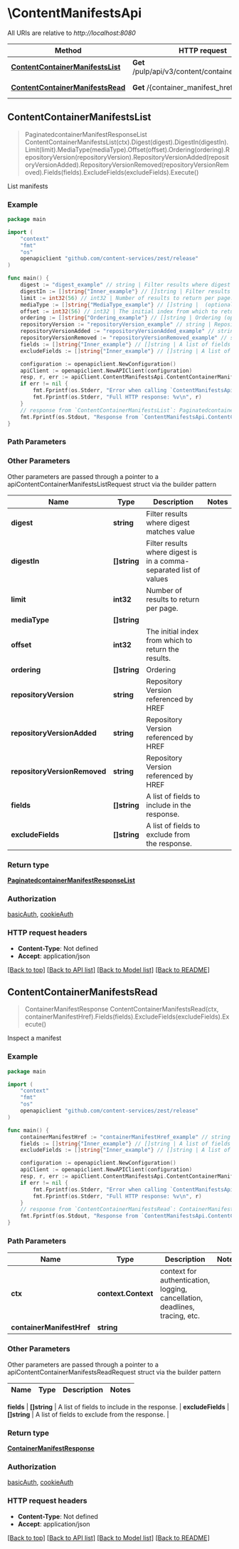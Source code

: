 # \ContentManifestsApi

All URIs are relative to *http://localhost:8080*

Method | HTTP request | Description
------------- | ------------- | -------------
[**ContentContainerManifestsList**](ContentManifestsApi.md#ContentContainerManifestsList) | **Get** /pulp/api/v3/content/container/manifests/ | List manifests
[**ContentContainerManifestsRead**](ContentManifestsApi.md#ContentContainerManifestsRead) | **Get** /{container_manifest_href} | Inspect a manifest



## ContentContainerManifestsList

> PaginatedcontainerManifestResponseList ContentContainerManifestsList(ctx).Digest(digest).DigestIn(digestIn).Limit(limit).MediaType(mediaType).Offset(offset).Ordering(ordering).RepositoryVersion(repositoryVersion).RepositoryVersionAdded(repositoryVersionAdded).RepositoryVersionRemoved(repositoryVersionRemoved).Fields(fields).ExcludeFields(excludeFields).Execute()

List manifests



### Example

```go
package main

import (
    "context"
    "fmt"
    "os"
    openapiclient "github.com/content-services/zest/release"
)

func main() {
    digest := "digest_example" // string | Filter results where digest matches value (optional)
    digestIn := []string{"Inner_example"} // []string | Filter results where digest is in a comma-separated list of values (optional)
    limit := int32(56) // int32 | Number of results to return per page. (optional)
    mediaType := []string{"MediaType_example"} // []string |  (optional)
    offset := int32(56) // int32 | The initial index from which to return the results. (optional)
    ordering := []string{"Ordering_example"} // []string | Ordering (optional)
    repositoryVersion := "repositoryVersion_example" // string | Repository Version referenced by HREF (optional)
    repositoryVersionAdded := "repositoryVersionAdded_example" // string | Repository Version referenced by HREF (optional)
    repositoryVersionRemoved := "repositoryVersionRemoved_example" // string | Repository Version referenced by HREF (optional)
    fields := []string{"Inner_example"} // []string | A list of fields to include in the response. (optional)
    excludeFields := []string{"Inner_example"} // []string | A list of fields to exclude from the response. (optional)

    configuration := openapiclient.NewConfiguration()
    apiClient := openapiclient.NewAPIClient(configuration)
    resp, r, err := apiClient.ContentManifestsApi.ContentContainerManifestsList(context.Background()).Digest(digest).DigestIn(digestIn).Limit(limit).MediaType(mediaType).Offset(offset).Ordering(ordering).RepositoryVersion(repositoryVersion).RepositoryVersionAdded(repositoryVersionAdded).RepositoryVersionRemoved(repositoryVersionRemoved).Fields(fields).ExcludeFields(excludeFields).Execute()
    if err != nil {
        fmt.Fprintf(os.Stderr, "Error when calling `ContentManifestsApi.ContentContainerManifestsList``: %v\n", err)
        fmt.Fprintf(os.Stderr, "Full HTTP response: %v\n", r)
    }
    // response from `ContentContainerManifestsList`: PaginatedcontainerManifestResponseList
    fmt.Fprintf(os.Stdout, "Response from `ContentManifestsApi.ContentContainerManifestsList`: %v\n", resp)
}
```

### Path Parameters



### Other Parameters

Other parameters are passed through a pointer to a apiContentContainerManifestsListRequest struct via the builder pattern


Name | Type | Description  | Notes
------------- | ------------- | ------------- | -------------
 **digest** | **string** | Filter results where digest matches value | 
 **digestIn** | **[]string** | Filter results where digest is in a comma-separated list of values | 
 **limit** | **int32** | Number of results to return per page. | 
 **mediaType** | **[]string** |  | 
 **offset** | **int32** | The initial index from which to return the results. | 
 **ordering** | **[]string** | Ordering | 
 **repositoryVersion** | **string** | Repository Version referenced by HREF | 
 **repositoryVersionAdded** | **string** | Repository Version referenced by HREF | 
 **repositoryVersionRemoved** | **string** | Repository Version referenced by HREF | 
 **fields** | **[]string** | A list of fields to include in the response. | 
 **excludeFields** | **[]string** | A list of fields to exclude from the response. | 

### Return type

[**PaginatedcontainerManifestResponseList**](PaginatedcontainerManifestResponseList.md)

### Authorization

[basicAuth](../README.md#basicAuth), [cookieAuth](../README.md#cookieAuth)

### HTTP request headers

- **Content-Type**: Not defined
- **Accept**: application/json

[[Back to top]](#) [[Back to API list]](../README.md#documentation-for-api-endpoints)
[[Back to Model list]](../README.md#documentation-for-models)
[[Back to README]](../README.md)


## ContentContainerManifestsRead

> ContainerManifestResponse ContentContainerManifestsRead(ctx, containerManifestHref).Fields(fields).ExcludeFields(excludeFields).Execute()

Inspect a manifest



### Example

```go
package main

import (
    "context"
    "fmt"
    "os"
    openapiclient "github.com/content-services/zest/release"
)

func main() {
    containerManifestHref := "containerManifestHref_example" // string | 
    fields := []string{"Inner_example"} // []string | A list of fields to include in the response. (optional)
    excludeFields := []string{"Inner_example"} // []string | A list of fields to exclude from the response. (optional)

    configuration := openapiclient.NewConfiguration()
    apiClient := openapiclient.NewAPIClient(configuration)
    resp, r, err := apiClient.ContentManifestsApi.ContentContainerManifestsRead(context.Background(), containerManifestHref).Fields(fields).ExcludeFields(excludeFields).Execute()
    if err != nil {
        fmt.Fprintf(os.Stderr, "Error when calling `ContentManifestsApi.ContentContainerManifestsRead``: %v\n", err)
        fmt.Fprintf(os.Stderr, "Full HTTP response: %v\n", r)
    }
    // response from `ContentContainerManifestsRead`: ContainerManifestResponse
    fmt.Fprintf(os.Stdout, "Response from `ContentManifestsApi.ContentContainerManifestsRead`: %v\n", resp)
}
```

### Path Parameters


Name | Type | Description  | Notes
------------- | ------------- | ------------- | -------------
**ctx** | **context.Context** | context for authentication, logging, cancellation, deadlines, tracing, etc.
**containerManifestHref** | **string** |  | 

### Other Parameters

Other parameters are passed through a pointer to a apiContentContainerManifestsReadRequest struct via the builder pattern


Name | Type | Description  | Notes
------------- | ------------- | ------------- | -------------

 **fields** | **[]string** | A list of fields to include in the response. | 
 **excludeFields** | **[]string** | A list of fields to exclude from the response. | 

### Return type

[**ContainerManifestResponse**](ContainerManifestResponse.md)

### Authorization

[basicAuth](../README.md#basicAuth), [cookieAuth](../README.md#cookieAuth)

### HTTP request headers

- **Content-Type**: Not defined
- **Accept**: application/json

[[Back to top]](#) [[Back to API list]](../README.md#documentation-for-api-endpoints)
[[Back to Model list]](../README.md#documentation-for-models)
[[Back to README]](../README.md)

